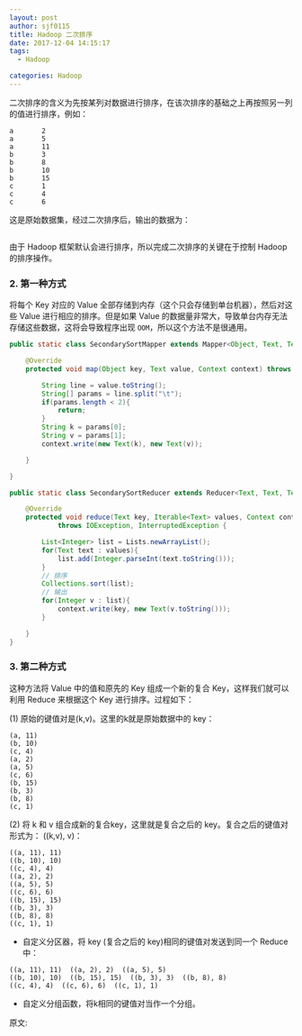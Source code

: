 ```yaml
---
layout: post
author: sjf0115
title: Hadoop 二次排序
date: 2017-12-04 14:15:17
tags:
  - Hadoop

categories: Hadoop
---
```


二次排序的含义为先按某列对数据进行排序，在该次排序的基础之上再按照另一列的值进行排序，例如：
```
a       2
a       5
a       11
b       3
b       8
b       10
b       15
c       1
c       4
c       6
```
这是原始数据集，经过二次排序后，输出的数据为：
```
```
由于 Hadoop 框架默认会进行排序，所以完成二次排序的关键在于控制 Hadoop 的排序操作。

### 2. 第一种方式

将每个 Key 对应的 Value 全部存储到内存（这个只会存储到单台机器），然后对这些 Value 进行相应的排序。但是如果 Value 的数据量非常大，导致单台内存无法存储这些数据，这将会导致程序出现 `OOM`，所以这个方法不是很通用。

```java
public static class SecondarySortMapper extends Mapper<Object, Text, Text, Text> {

    @Override
    protected void map(Object key, Text value, Context context) throws IOException, InterruptedException {

        String line = value.toString();
        String[] params = line.split("\t");
        if(params.length < 2){
            return;
        }
        String k = params[0];
        String v = params[1];
        context.write(new Text(k), new Text(v));

    }

}

public static class SecondarySortReducer extends Reducer<Text, Text, Text, Text> {

    @Override
    protected void reduce(Text key, Iterable<Text> values, Context context)
            throws IOException, InterruptedException {

        List<Integer> list = Lists.newArrayList();
        for(Text text : values){
            list.add(Integer.parseInt(text.toString()));
        }
        // 排序
        Collections.sort(list);
        // 输出
        for(Integer v : list){
            context.write(key, new Text(v.toString()));
        }

    }
}
```

### 3. 第二种方式

这种方法将 Value 中的值和原先的 Key 组成一个新的复合 Key，这样我们就可以利用 Reduce 来根据这个 Key 进行排序。过程如下：

(1) 原始的键值对是(k,v)。这里的k就是原始数据中的 key：
```
(a, 11)
(b, 10)
(c, 4)
(a, 2)
(a, 5)
(c, 6)
(b, 15)
(b, 3)
(b, 8)
(c, 1)
```

(2) 将 k 和 v 组合成新的复合key，这里就是复合之后的 key。复合之后的键值对形式为： ((k,v), v)：
```
((a, 11), 11)
((b, 10), 10)
((c, 4), 4)
((a, 2), 2)
((a, 5), 5)
((c, 6), 6)
((b, 15), 15)
((b, 3), 3)
((b, 8), 8)
((c, 1), 1)
```

- 自定义分区器，将 key (复合之后的 key)相同的键值对发送到同一个 Reduce 中：
```
((a, 11), 11)  ((a, 2), 2)  ((a, 5), 5)  
((b, 10), 10)  ((b, 15), 15)  ((b, 3), 3)  ((b, 8), 8)
((c, 4), 4)  ((c, 6), 6)  ((c, 1), 1)
```
- 自定义分组函数，将k相同的键值对当作一个分组。























原文:
